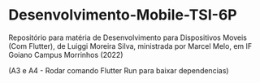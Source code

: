 # Desenvolvimento-Mobile-TSI-6P
Repositório para matéria de Desenvolvimento para Dispositivos Moveis (Com Flutter), de Luiggi Moreira Silva, ministrada por Marcel Melo, em IF Goiano Campus Morrinhos (2022)

(A3 e A4 - Rodar comando Flutter Run para baixar dependencias)
